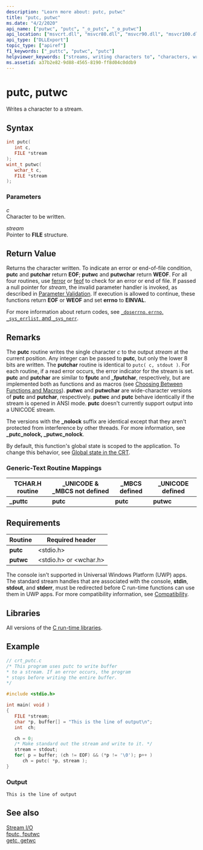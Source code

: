 ```yaml
---
description: "Learn more about: putc, putwc"
title: "putc, putwc"
ms.date: "4/2/2020"
api_name: ["putwc", "putc", "_o_putc", "_o_putwc"]
api_location: ["msvcrt.dll", "msvcr80.dll", "msvcr90.dll", "msvcr100.dll", "msvcr100_clr0400.dll", "msvcr110.dll", "msvcr110_clr0400.dll", "msvcr120.dll", "msvcr120_clr0400.dll", "ucrtbase.dll", "api-ms-win-crt-stdio-l1-1-0.dll", "api-ms-win-crt-private-l1-1-0.dll"]
api_type: ["DLLExport"]
topic_type: ["apiref"]
f1_keywords: ["_puttc", "putwc", "putc"]
helpviewer_keywords: ["streams, writing characters to", "characters, writing", "putwc function", "putc function", "_puttc function", "puttc function"]
ms.assetid: a37b2e82-9d88-4565-8190-ff8d04c0ddb9
---
```

# putc, putwc

Writes a character to a stream.

## Syntax

```C
int putc(
   int c,
   FILE *stream
);
wint_t putwc(
   wchar_t c,
   FILE *stream
);
```

### Parameters

*c*<br/>
Character to be written.

*stream*<br/>
Pointer to **FILE** structure.

## Return Value

Returns the character written. To indicate an error or end-of-file condition, **putc** and **putchar** return **EOF**; **putwc** and **putwchar** return **WEOF**. For all four routines, use [ferror](ferror.md) or [feof](feof.md) to check for an error or end of file. If passed a null pointer for *stream*, the invalid parameter handler is invoked, as described in [Parameter Validation](../../c-runtime-library/parameter-validation.md). If execution is allowed to continue, these functions return **EOF** or **WEOF** and set **errno** to **EINVAL**.

For more information about return codes, see [`_doserrno`, `errno`, `_sys_errlist`, and `_sys_nerr`](../errno-doserrno-sys-errlist-and-sys-nerr.md).

## Remarks

The **putc** routine writes the single character *c* to the output *stream* at the current position. Any integer can be passed to **putc**, but only the lower 8 bits are written. The **putchar** routine is identical to `putc( c, stdout )`. For each routine, if a read error occurs, the error indicator for the stream is set. **putc** and **putchar** are similar to **fputc** and **_fputchar**, respectively, but are implemented both as functions and as macros (see [Choosing Between Functions and Macros](../../c-runtime-library/recommendations-for-choosing-between-functions-and-macros.md)). **putwc** and **putwchar** are wide-character versions of **putc** and **putchar**, respectively. **putwc** and **putc** behave identically if the stream is opened in ANSI mode. **putc** doesn't currently support output into a UNICODE stream.

The versions with the **_nolock** suffix are identical except that they aren't protected from interference by other threads. For more information, see **_putc_nolock, _putwc_nolock**.

By default, this function's global state is scoped to the application. To change this behavior, see [Global state in the CRT](../global-state.md).

### Generic-Text Routine Mappings

|TCHAR.H routine|_UNICODE & _MBCS not defined|_MBCS defined|_UNICODE defined|
|---------------------|------------------------------------|--------------------|-----------------------|
|**_puttc**|**putc**|**putc**|**putwc**|

## Requirements

|Routine|Required header|
|-------------|---------------------|
|**putc**|\<stdio.h>|
|**putwc**|\<stdio.h> or \<wchar.h>|

The console isn't supported in Universal Windows Platform (UWP) apps. The standard stream handles that are associated with the console, **stdin**, **stdout**, and **stderr**, must be redirected before C run-time functions can use them in UWP apps. For more compatibility information, see [Compatibility](../../c-runtime-library/compatibility.md).

## Libraries

All versions of the [C run-time libraries](../../c-runtime-library/crt-library-features.md).

## Example

```C
// crt_putc.c
/* This program uses putc to write buffer
* to a stream. If an error occurs, the program
* stops before writing the entire buffer.
*/

#include <stdio.h>

int main( void )
{
   FILE *stream;
   char *p, buffer[] = "This is the line of output\n";
   int  ch;

   ch = 0;
   /* Make standard out the stream and write to it. */
   stream = stdout;
   for( p = buffer; (ch != EOF) && (*p != '\0'); p++ )
      ch = putc( *p, stream );
}
```

### Output

```Output
This is the line of output
```

## See also

[Stream I/O](../../c-runtime-library/stream-i-o.md)<br/>
[fputc, fputwc](fputc-fputwc.md)<br/>
[getc, getwc](getc-getwc.md)<br/>
